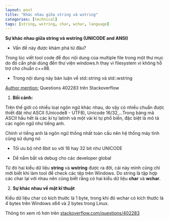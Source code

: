 ```yaml
---
layout: post
title: "Khác nhau giữa string và wstring"
categories: [technical]
tags: [string, wstring, char, wchar, language]
---
```


**Sự khác nhau giữa string và wstring (UNICODE and ANSI)**

- Vấn đề này được khám phá từ đâu?

Trong lúc viết tool code để đọc nội dung của multiple file trong một thư
mục do đó cần phải dùng đến thư viện windows.h thay vì filesystem vì
không hỗ trợ cho chuẩn c++98.

- Trong nội dung này bàn luận về std::string và std::wstring

<u>Author mention:</u> Questions 402283 trên Stackoverflow

1.  **Bối cảnh:**

Trên thế giới có nhiều loại ngôn ngữ khác nhau, do vậy có nhiều chuẩn
được thiết đặt như ASCII (Unicode8 - UTF8), Unicode 16/32,...Trong bảng
mã ASCII hầu hết là các kí tự latinh và một vài kí tự phổ biến, đặc biệt
là mô tả các ngôn ngữ như tiếng anh.

Chính vì tiếng anh là ngôn ngữ thống nhất toàn cầu nên hệ thống máy tính
cũng sử dụng nó

- Tối ưu bộ nhớ 8bit so với 16 hay 32 bit như UNICODE

- Dể nắm bắt và debug cho các developer global

Từ đó hai kiểu dữ liệu **string** và **wstring** được ra đời, cái này
mình cũng chỉ mới biết khi làm tool để check các tệp trên Windows. Do
string là tập hợp các char lại với nhau nên cũng biết rằng có hai kiểu
dữ liệu **char** và **wchar**.

2.  **Sự khác nhau về mặt kĩ thuật**

Kiểu dữ liệu char có kích thước là 1 byte, trong khi đó wchar có kích
thước là 4 bytes trên Windows x64 và 2 bytes trong Linux.

Thông tin xem rõ hơn trên <u>stackoverflow.com/questions/402283</u>
